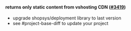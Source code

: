 #### returns only static content from vshosting CDN ([#3419](https://github.com/shopsys/shopsys/pull/3419))

-   upgrade shopsys/deployment library to last version
-   see #project-base-diff to update your project

